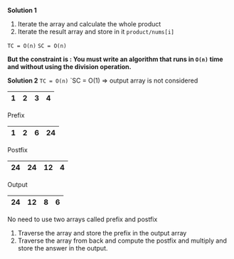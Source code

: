 
**Solution 1**

1. Iterate the array and calculate the whole product
2. Iterate the result array and store in it  ```product/nums[i]```

`TC = O(n)`
`SC = O(n)`

**But the constraint is : You must write an algorithm that runs in `O(n)` time and without using the division operation.**

**Solution 2**
`TC = O(n)`
`SC = O(1) => output array is not considered


|  1 | 2  | 3 | 4|
| - | - | - | - |

Prefix 

|  1 | 2  | 6 | 24|
| - | - | - | - |

Postfix

|  24 | 24  | 12 | 4|
| - | - | - | - |

Output

|  24 | 12  | 8 | 6|
| - | - | - | - |

No need to use two arrays called prefix and postfix
1. Traverse the array and store the prefix in the output array
2. Traverse the array from back and compute the postfix and multiply and store the answer in the output.
